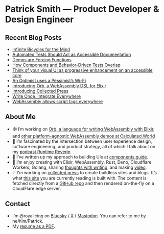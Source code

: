 # Patrick Smith — Product Developer & Design Engineer

## Recent Blog Posts

- [Infinite Bicycles for the Mind](https://icing.space/2025/infinite-bicycles-for-the-mind)
- [Automated Tests Should Act as Accessible Documentation](https://icing.space/2025/automated-tests-accessible-documentation)
- [Demos are Forcing Functions](https://icing.space/2025/demos-are-forcing-functions)
- [How Components and Behavior-Driven Tests Overlap](https://icing.space/2024/how-components-and-bdd-overlap)
- [Think of your visual UI as progressive enhancement on an accessible core](https://icing.space/2023/visual-ui-as-progressive-enhancement)
- [An Optimist uses a Pessimist’s Wi-Fi](https://icing.space/2023/optimist-pessimist-wifi)
- [Introducing Orb, a WebAssembly DSL for Elixir](https://icing.space/2023/introducing-orb)
- [Introducing Collected Press](/2023/introducing-collected-press)
- [Write Once, Integrate Everywhere](/2023/write-once-integrate-everywhere)
- [WebAssembly allows script tags everywhere](/2023/web-assembly-script-tags-everywhere)

## About Me

- 🕸️ I’m working on [Orb, a language for writing WebAssembly with Elixir](https://github.com/RoyalIcing/Orb), and [other platform-agnostic WebAssembly demos at Calculated.World](https://calculated.world)
- 💬 I’m fascinated by the intersection between user experience design, software engineering, and product strategy, all of which I talk about on my [podcast Runtime Reverie](https://runtimereverie.com).
- 🪺 I’ve written up my approach to building UIs at [components.guide](https://components.guide/).
- 🌱 I’m enjoy creating with Elixir, WebAssembly, Rust, Deno, Cloudflare Workers, Golang, sharing [thoughts with writing](/blog), and making [video](https://www.youtube.com/@PatrickGWSmith).
- 💡 I'm working on [collected.press](https://collected.press/) to create buildless sites and blogs. It’s what [this site](https://icing.space/) you are currently reading is built with. The content is fetched directly from a [GitHub repo](https://github.com/RoyalIcing/RoyalIcing) and then rendered on-the-fly on a CloudFlare edge server.

## Contact

- I’m @royalicing on [Bluesky](https://bsky.app/profile/royalicing.bsky.social) / [X](https://twitter.com/royalicing) / [Mastodon](http://hachyderm.io/@royalicing). You can refer to me by he/him/Patrick.
- My [resume as a PDF](/resume.pdf).
